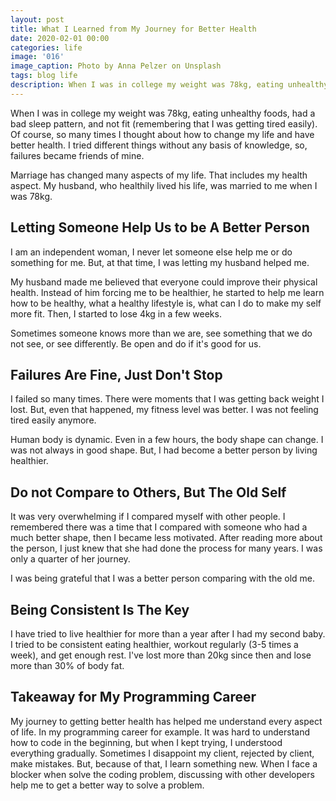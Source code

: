 ```yaml
---
layout: post
title: What I Learned from My Journey for Better Health
date: 2020-02-01 00:00
categories: life
image: '016'
image_caption: Photo by Anna Pelzer on Unsplash
tags: blog life
description: When I was in college my weight was 78kg, eating unhealthy foods, had a bad sleep pattern, and not fit (remembering that I was getting tired easily). Of course, so many times I thought about how to change my life and have better health. I tried different things without any basis of knowledge, so, failures became friends of mine.
---
```


When I was in college my weight was 78kg, eating unhealthy foods, had a bad sleep pattern, and not fit (remembering that I was getting tired easily). Of course, so many times I thought about how to change my life and have better health. I tried different things without any basis of knowledge, so, failures became friends of mine.

Marriage has changed many aspects of my life. That includes my health aspect. My husband, who healthily lived his life, was married to me when I was 78kg.

## Letting Someone Help Us to be A Better Person

I am an independent woman, I never let someone else help me or do something for me. But, at that time, I was letting my husband helped me.

My husband made me believed that everyone could improve their physical health. Instead of him forcing me to be healthier, he started to help me learn how to be healthy, what a healthy lifestyle is, what can I do to make my self more fit. Then, I started to lose 4kg in a few weeks.

Sometimes someone knows more than we are, see something that we do not see, or see differently. Be open and do if it's good for us.

## Failures Are Fine, Just Don't Stop

I failed so many times. There were moments that I was getting back weight I lost. But, even that happened, my fitness level was better. I was not feeling tired easily anymore.

Human body is dynamic. Even in a few hours, the body shape can change. I was not always in good shape. But, I had become a better person by living healthier.

## Do not Compare to Others, But The Old Self

It was very overwhelming if I compared myself with other people. I remembered there was a time that I compared with someone who had a much better shape, then I became less motivated. After reading more about the person, I just knew that she had done the process for many years. I was only a quarter of her journey.

I was being grateful that I was a better person comparing with the old me.

## Being Consistent Is The Key

I have tried to live healthier for more than a year after I had my second baby. I tried to be consistent eating healthier, workout regularly (3-5 times a week), and get enough rest. I've lost more than 20kg since then and lose more than 30% of body fat.

## Takeaway for My Programming Career

My journey to getting better health has helped me understand every aspect of life. In my programming career for example. It was hard to understand how to code in the beginning, but when I kept trying, I understood everything gradually. Sometimes I disappoint my client, rejected by client, make mistakes. But, because of that, I learn something new. When I face a blocker when solve the coding problem, discussing with other developers help me to get a better way to solve a problem.
